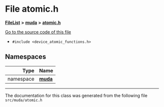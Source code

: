 

# File atomic.h



[**FileList**](files.md) **>** [**muda**](dir_be047e8c00f93e2e88c2a417393a7f42.md) **>** [**atomic.h**](atomic_8h.md)

[Go to the source code of this file](atomic_8h_source.md)



* `#include <device_atomic_functions.h>`













## Namespaces

| Type | Name |
| ---: | :--- |
| namespace | [**muda**](namespacemuda.md) <br> |





















































------------------------------
The documentation for this class was generated from the following file `src/muda/atomic.h`

